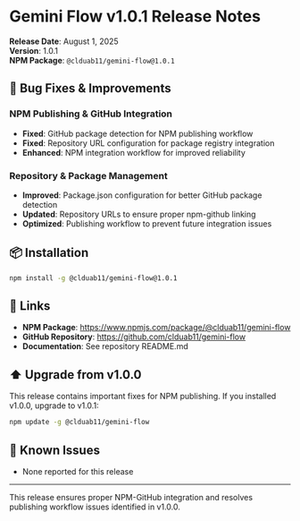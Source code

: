 # Gemini Flow v1.0.1 Release Notes

**Release Date**: August 1, 2025  
**Version**: 1.0.1  
**NPM Package**: `@clduab11/gemini-flow@1.0.1`

## 🔧 Bug Fixes & Improvements

### NPM Publishing & GitHub Integration
- **Fixed**: GitHub package detection for NPM publishing workflow
- **Fixed**: Repository URL configuration for package registry integration
- **Enhanced**: NPM integration workflow for improved reliability

### Repository & Package Management
- **Improved**: Package.json configuration for better GitHub package detection
- **Updated**: Repository URLs to ensure proper npm-github linking
- **Optimized**: Publishing workflow to prevent future integration issues

## 📦 Installation

```bash
npm install -g @clduab11/gemini-flow@1.0.1
```

## 🔗 Links

- **NPM Package**: https://www.npmjs.com/package/@clduab11/gemini-flow
- **GitHub Repository**: https://github.com/clduab11/gemini-flow
- **Documentation**: See repository README.md

## ⬆️ Upgrade from v1.0.0

This release contains important fixes for NPM publishing. If you installed v1.0.0, upgrade to v1.0.1:

```bash
npm update -g @clduab11/gemini-flow
```

## 🐛 Known Issues

- None reported for this release

---

This release ensures proper NPM-GitHub integration and resolves publishing workflow issues identified in v1.0.0.